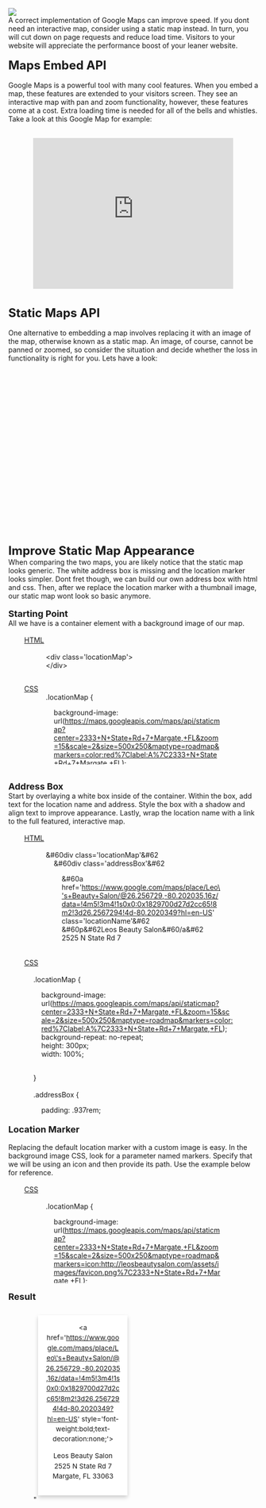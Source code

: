 <img src='https://images.pexels.com/photos/1468657/pexels-photo-1468657.jpeg?auto=compress&amp;cs=tinysrgb&amp;dpr=2&amp;h=650&amp;w=940 '/><br />A correct implementation of Google Maps can improve speed. If you dont need an interactive map, consider using a static map instead. In turn, you will cut down on page requests and reduce load time. Visitors to your website will appreciate the performance boost of your leaner website.<br /><br />
        <span style='font-size:x-large;font-weight:bold;'>Maps Embed API</span><br /><br />
        Google Maps is a powerful tool with many cool features. When you embed a map, these features are extended to your visitors screen. They see an interactive map with pan and zoom functionality, however, these features come at a cost. Extra loading time is needed for all of the bells and whistles. Take a look at this Google Map for example:<br /><div style='width=100%;display:flex;justify-content:space-around'><div style='height:auto;width:80%;display:flex;justify-content:space-around;flex-direction:column;align-items:center;'><iframe src='https://www.google.com/maps/embed?pb=!1m18!1m12!1m3!1d3578.152012363639!2d-80.20422358530921!3d26.25672938341448!2m3!1f0!2f0!3f0!3m2!1i1024!2i768!4f13.1!3m3!1m2!1s0x88d904ba5bdb4cf1%3A0x1829700d27d2cc65!2sLeo&#39;s+Beauty+Salon!5e0!3m2!1sen!2sus!4v1477937769010' frameborder='0' style='border:0;width:100%;height:19rem;margin-top:1rem;'></iframe><br /></div></div></div><br />
        <span style='font-size:x-large;font-weight:bold;'>Static Maps API</span><br /><br />
        One alternative to embedding a map involves replacing it with an image of the map, otherwise known as a static map. An image, of course, cannot be panned or zoomed, so consider the situation and decide whether the loss in functionality is right for you. Lets have a look:</p><br /><div style='width=100%;display:flex;justify-content:space-around'><div style='height:auto;width:80%;display:flex;justify-content:space-around;flex-direction:column;align-items:center;'><div style='background-image: url(https://maps.googleapis.com/maps/api/staticmap?center=2333+N+State+Rd+7+Margate,+FL&zoom=14&scale=2&size=500x250&maptype=roadmap&markers=color:red%7Clabel:A%7C2333+N+State+Rd+7+Margate,+FL&key=AIzaSyCgu_Q8xV12Q5H-WFjYmYcWzDO6NOxr8hk);background-repeat:no-repeat;background-position:center;height:300px;width:100%'></div><br /></div></div><br />
        <span style='font-size:x-large;font-weight:bold;'>Improve Static Map Appearance</span><br />
        When comparing the two maps, you are likely notice that the static map looks generic. The white address box is missing and the location marker looks simpler. Dont fret though, we can build our own address box with html and css. Then, after we replace the location marker with a thumbnail image, our static map wont look so basic anymore.<br /><br />
        <span style='font-size:large;font-weight:bold;'>Starting Point</span><br />
        All we have is a container element with a background image of our map.<br /><br /><span style='margin-left:2rem;text-decoration:underline'>HTML</span><br/><div style='width=100%;display:flex;justify-content:space-around'><div style='height:4rem;width:70%;'><br />
        &#60;div class='locationMap'&#62;<br />
        &#60;/div&#62;
        <br /></div></div><br/><span style='margin-left:2rem;text-decoration:underline'>CSS</span><br/><div style='width=100%;display:flex;justify-content:space-around'><div style='height:9rem;width:70%;overflow-x:scroll'>
        .locationMap { <br />
        <p style='margin-left:1rem;'>background-image: url(https://maps.googleapis.com/maps/api/staticmap?center=2333+N+State+Rd+7+Margate,+FL&zoom=15&scale=2&size=500x250&maptype=roadmap&markers=color:red%7Clabel:A%7C2333+N+State+Rd+7+Margate,+FL);<br />
        background-repeat: no-repeat;<br />
        height: 300px;<br />
        width: 100%;<br />
        </p>}
        </div></div><br/><br />
        <span style='font-size:large;font-weight:bold;'>Address Box</span><br />
        Start by overlaying a white box inside of the container. Within the box, add text for the location name and address. Style the box with a shadow and align text to improve appearance. Lastly, wrap the location name with a link to the full featured, interactive map.<br /><br /><span style='margin-left:2rem;text-decoration:underline'>HTML</span><br/><div style='width=100%;display:flex;justify-content:space-around'><div style='height:12.5rem;width:70%;overflow-x:scroll'><br />
        &#60div class='locationMap'&#62 <br />
        <span style='margin-left:1rem'> &#60div class='addressBox'&#62 </span><br />
        <p style='margin-left:2rem'> &#60a href='https://www.google.com/maps/place/Leo\'s+Beauty+Salon/@26.256729,-80.202035,16z/data=!4m5!3m4!1s0x0:0x1829700d27d2cc65!8m2!3d26.2567294!4d-80.2020349?hl=en-US' class='locationName'&#62 <br />
        &#60p&#62Leos Beauty Salon&#60/a&#62 <br />
        2525 N State Rd 7 <br />
        Margate, FL 33063 &#60/p&#62 </p>
        <span style='margin-left:1rem'> &#60/div&#62 </span> <br />
        &#60/div&#62 <br />
        <br /></div></div><br/><br /><span style='margin-left:2rem;text-decoration:underline'>CSS</span><br/><div style='width=100%;display:flex;justify-content:space-around'><div style='height:18.75rem;width:80%;overflow-x:scroll'><br />
        .locationMap {<br />
        <p style='margin-left:1rem'>background-image: url(https://maps.googleapis.com/maps/api/staticmap?center=2333+N+State+Rd+7+Margate,+FL&zoom=15&scale=2&size=500x250&maptype=roadmap&markers=color:red%7Clabel:A%7C2333+N+State+Rd+7+Margate,+FL);<br />
        background-repeat: no-repeat;<br />
        height: 300px;<br />
        width: 100%; </p><br />
        }<br />
        <br />
        .addressBox {<br />
        <p style='margin-left:1rem'>padding: .937rem;<br />
        margin: .625rem 0 0 .625rem;<br />
        background-color: white;<br />
        box-shadow: 0 4px 8px 0 rgba(0, 0, 0, 0.2);<br />
        text-align: center;<br />
        width: 9.375rem;<br />
        font-size: .85rem;<br />
        line-height: 150% </p><br />
        }<br />
        <br />
        .locationName {<br />
        <p style='margin-left:1rem'>font-weight: bold;<br />
        text-decoration: none;<br /> </p>
        } 
        <br /></div></div><br/>
        <span style='font-size:large;font-weight:bold;'>Location Marker</span><br /><br />
        Replacing the default location marker with a custom image is easy. In the background image CSS, look for a parameter named markers. Specify that we will be using an icon and then provide its path. Use the example below for reference.<br /><br /><span style='margin-left:2rem;text-decoration:underline'>CSS</span><br/><div style='width=100%;display:flex;justify-content:space-around'><div style='height:11.25rem;width:70%;overflow-x:scroll'><br />
        .locationMap {<br />
          <p style='margin-left:1rem'>background-image: url(https://maps.googleapis.com/maps/api/staticmap?center=2333+N+State+Rd+7+Margate,+FL&zoom=15&scale=2&size=500x250&maptype=roadmap&markers=icon:http://leosbeautysalon.com/assets/images/favicon.png%7C2333+N+State+Rd+7+Margate,+FL);<br />
          background-repeat: no-repeat;<br />
          height: 300px;<br />
          width: 100%;<br /> </p>
        }<br />
        <br /></div></div><br/>
        <span style='font-size:large;font-weight:bold;'>Result</span><br /><br />
        <div style='width=100%;display:flex;justify-content:space-around'><div style='height:auto;width:80%;display:flex;justify-content:space-around;flex-direction:column;align-items:center;'><div style='background-image: url(https://maps.googleapis.com/maps/api/staticmap?center=2333+N+State+Rd+7+Margate,+FL&zoom=14&scale=2&size=500x250&maptype=roadmap&markers=icon:http://leosbeautysalon.com/assets/images/favicon.png%7C2333+N+State+Rd+7+Margate,+FL&key=AIzaSyCgu_Q8xV12Q5H-WFjYmYcWzDO6NOxr8hk);background-repeat:no-repeat;background-position:center;height:300px;width:100%'><div style='padding:.937rem;margin:.625rem 0 0 .625rem;background-color:white;box-shadow:0 4px 8px 0 rgba(0, 0, 0, 0.2);text-align:center;width:9.375rem;font-size:.85rem;line-height:150%'><a href='https://www.google.com/maps/place/Leo\'s+Beauty+Salon/@26.256729,-80.202035,16z/data=!4m5!3m4!1s0x0:0x1829700d27d2cc65!8m2!3d26.2567294!4d-80.2020349?hl=en-US' style='font-weight:bold;text-decoration:none;'><p>Leos Beauty Salon</a><br/>2525 N State Rd 7<br/>Margate, FL 33063</p></div>"
